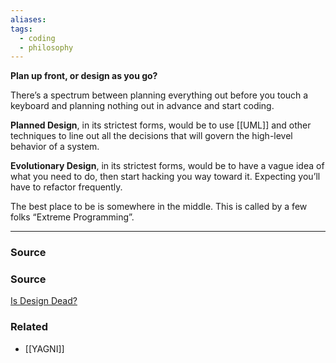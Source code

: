 ```yaml
---
aliases: 
tags:
  - coding
  - philosophy
---
```

**Plan up front, or design as you go?**

There’s a spectrum between planning everything out before you touch a keyboard and planning nothing out in advance and start coding.

**Planned Design**, in its strictest forms, would be to use [[UML]] and other techniques to line out all the decisions that will govern the high-level behavior of a system.

**Evolutionary Design**, in its strictest forms, would be to have a vague idea of what you need to do, then start hacking you way toward it. Expecting you’ll have to refactor frequently.

The best place to be is somewhere in the middle. This is called by a few folks “Extreme Programming”.

---

### Source

### Source

[Is Design Dead?](https://www.martinfowler.com/articles/designDead.html)

### Related
- [[YAGNI]]